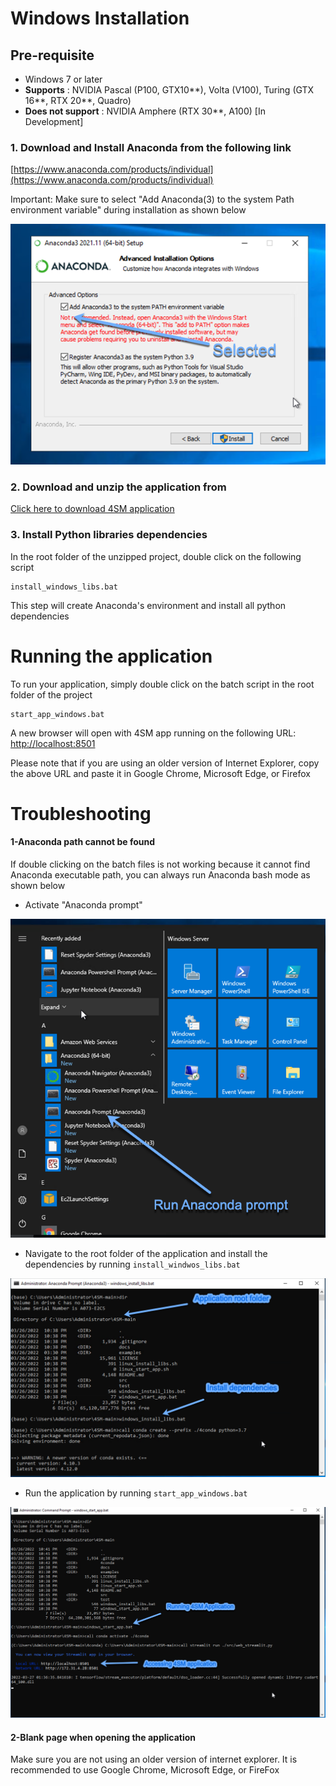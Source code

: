 # Windows Installation 

## Pre-requisite
- Windows 7 or later
- **Supports** : NVIDIA Pascal (P100, GTX10**), Volta (V100), Turing (GTX 16**, RTX 20**, Quadro)
- **Does not support** : NVIDIA Amphere (RTX 30**, A100) [In Development]

### 1. Download and Install Anaconda from the following link

[https://www.anaconda.com/products/individual](https://www.anaconda.com/products/individual)

Important: Make sure to select "Add Anaconda(3) to the system Path environment variable" during installation as shown below

![](anaconda_path.png)  

### 2. Download and unzip the application from

[Click here to download 4SM application](https://github.com/SharifAmit/4SM/archive/refs/heads/st5.zip)

### 3. Install Python libraries dependencies 

In the root folder of the unzipped project, double click on the following script
```
install_windows_libs.bat
```
This step will create Anaconda's environment and install all python dependencies


# Running the application
To run your application, simply double click on the batch script in the root folder of the project
```
start_app_windows.bat
```
A new browser will open with 4SM app running on the following URL:
[http://localhost:8501](http://localhost:8501)

Please note that if you are using an older version of Internet Explorer, copy the above URL and paste it in Google Chrome,  Microsoft Edge, or Firefox

# Troubleshooting
 
#### 1-Anaconda path cannot be found
If double clicking on the batch files is not working because it cannot find Anaconda executable path, you can always run Anaconda bash mode as shown below

- Activate "Anaconda prompt"

![](anaconda_prompt.png)  

- Navigate to the root folder of the application and install the dependencies by running ```install_windwos_libs.bat```

![](windows_install_libs.png) 

- Run the application by running ```start_app_windows.bat```

![](run_windows.png) 

#### 2-Blank page when opening the application

Make sure you are not using an older version of internet explorer. It is recommended to use Google Chrome, Microsoft Edge, or FireFox
